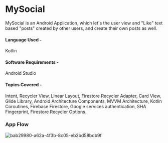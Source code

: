 # MySocial
MySocial is an Android Application, which let's the user view and "Like" text based "posts" created by other users, and create their own posts as well.  

#### Language Used -  
Kotlin  

#### Software Requirements -   
Android Studio 

#### Topics Covered -   
Intent, Recycler View, Linear Layout, Firestore Recycler Adapter, Card View, Glide Library, Android Architecture Components, MVVM Architecture, Kotlin Coroutines, Firebase Firestore, Google services authentication, SHA Fingerprint, Firestore Recycler Options.  

  
### App Flow 

![bab29980-a62a-4f3b-8c05-eb2bd58bdb9f](https://user-images.githubusercontent.com/56643076/128222326-3a448ff9-3bae-4d3f-8b5f-1d2f5f2f1bbe.png)

